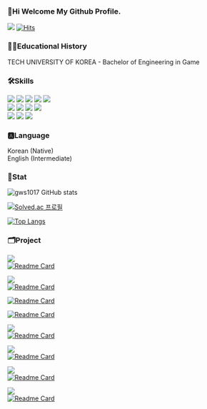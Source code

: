 ### 👋Hi Welcome My Github Profile.

<a href="https://superb-vase-003.notion.site/026abd8fbdf74a6aabbbc88d4bea0cf5?pvs=4" target="_blank"><img src="https://img.shields.io/badge/NotionPortfolio-black?style=plastic&logo=notion&logoColor=#000000"/></a>
[![Hits](https://hits.seeyoufarm.com/api/count/incr/badge.svg?url=https%3A%2F%2Fgithub.com%2Fgws1017&count_bg=%2379C83D&title_bg=%23555555&icon=&icon_color=%23E7E7E7&title=Github&edge_flat=false)](https://github.com/gws1017)

### 👨‍🎓Educational History 
TECH UNIVERSITY OF KOREA - Bachelor of Engineering in Game

### 🛠️Skills

<img src="https://img.shields.io/badge/C-A8B9CC?style=plastic&logo=c&logoColor=white"/> <img src="https://img.shields.io/badge/C++-00599C?style=plastic&logo=cplusplus&logoColor=white"/>
<img src="https://img.shields.io/badge/Unreal Engine 4/5-white?style=plastic&logo=unrealengine&logoColor=0E1128"/> <img src="https://img.shields.io/badge/DirectX 12-green?style=plastic&logo=directx&logoColor=green"/> <img src="https://img.shields.io/badge/Git-F05032?style=plastic&logo=git&logoColor=white"/> \
<img src="https://img.shields.io/badge/OpenGL-5586A4?style=plastic&logo=opengl&logoColor=white"/> <img src="https://img.shields.io/badge/Windows API-0078D6?style=plastic&logo=windows&logoColor=white"/> <img src="https://img.shields.io/badge/Java-FFFFFF?style=plastic&logo=openjdk&logoColor=black"/> <img src="https://img.shields.io/badge/Android-3DDC84?style=plastic&logo=Android&logoColor=white"/> \
<img src="https://img.shields.io/badge/Python-3776AB?style=plastic&logo=Python&logoColor=white"/> <img src="https://img.shields.io/badge/Lua-2C2D72?style=plastic&logo=Lua&logoColor=white"/>
<img src="https://img.shields.io/badge/Unity-FFFFFF?style=plastic&logo=unity&logoColor=black">



### 🅰️Language
 Korean (Native) \
 English (Intermediate)

### 📝Stat
![gws1017 GitHub stats](https://github-readme-stats.vercel.app/api?username=gws1017&show_icons=true&theme=transparent)

[![Solved.ac
프로필](http://mazassumnida.wtf/api/v2/generate_badge?boj=gws1017)](https://solved.ac/gws1017)

[![Top Langs](https://github-readme-stats.vercel.app/api/top-langs/?username=gws1017&layout=compact)](https://github.com/gws1017/github-readme-stats)

### 🗂️Project

<img src="https://img.shields.io/badge/DirectX 12-green?style=plastic&logo=directx&logoColor=green"/> \
[![Readme Card](https://github-readme-stats.vercel.app/api/pin/?username=gws1017&repo=Revive)](https://github.com/gws1017/Revive)

<img src="https://img.shields.io/badge/Unreal Engine-white?style=plastic&logo=unrealengine&logoColor=0E1128"/> \
[![Readme Card](https://github-readme-stats.vercel.app/api/pin/?username=gws1017&repo=UE_ARPG)](https://github.com/gws1017/UE_ARPG)

[![Readme Card](https://github-readme-stats.vercel.app/api/pin/?username=gws1017&repo=Runner)](https://github.com/gws1017/Runner)

[![Readme Card](https://github-readme-stats.vercel.app/api/pin/?username=sadending82&repo=Tiiiino)](https://github.com/sadending82/Tiiiino)

<img src="https://img.shields.io/badge/Unity-FFFFFF?style=plastic&logo=unity&logoColor=black"> \
[![Readme Card](https://github-readme-stats.vercel.app/api/pin/?username=gws1017&repo=Unity_AdventureGame)](https://github.com/gws1017/Unity_AdventureGame)

<img src="https://img.shields.io/badge/OpenGL-5586A4?style=plastic&logo=opengl&logoColor=white"/> \
[![Readme Card](https://github-readme-stats.vercel.app/api/pin/?username=gws1017&repo=Open_GL-TermProject)](https://github.com/gws1017/Open_GL-TermProject)

<img src="https://img.shields.io/badge/Java-FFFFFF?style=plastic&logo=openjdk&logoColor=black"/> \
[![Readme Card](https://github-readme-stats.vercel.app/api/pin/?username=gws1017&repo=JumpMan)](https://github.com/gws1017/JumpMan)

<img src="https://img.shields.io/badge/Windows API-0078D6?style=plastic&logo=windows&logoColor=white"/> \
[![Readme Card](https://github-readme-stats.vercel.app/api/pin/?username=gws1017&repo=JustJump)](https://github.com/gws1017/JustJump)


